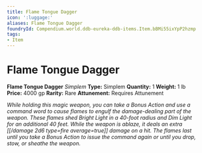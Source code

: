 ```yaml
---
title: Flame Tongue Dagger
icon: ':luggage:'
aliases: Flame Tongue Dagger
foundryId: Compendium.world.ddb-eureka-ddb-items.Item.bBMi55ixYpP2hzmp
tags:
- Item
---
```


# Flame Tongue Dagger

**Flame Tongue Dagger**
_Simplem_
**Type:** Simplem
**Quantity:** 1
**Weight:** 1 lb
**Price:** 4000 gp
**Rarity:** Rare
**Attunement:** Requires Attunement

*While holding this magic weapon, you can take a Bonus Action and use a command word to cause flames to engulf the damage-dealing part of the weapon. These flames shed Bright Light in a 40-foot radius and Dim Light for an additional 40 feet. While the weapon is ablaze, it deals an extra  [[/damage 2d6 type=fire average=true]] damage on a hit. The flames last until you take a Bonus Action to issue the command again or until you drop, stow, or sheathe the weapon.*